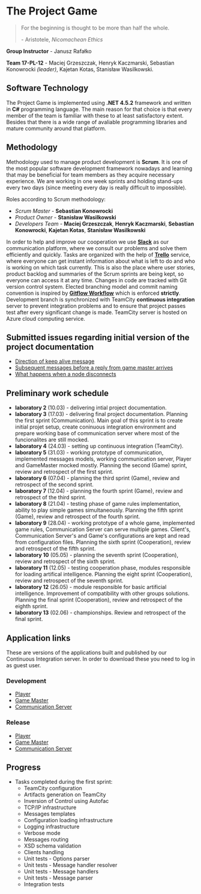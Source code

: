 # The Project Game

> For the beginning is thought to be more than half the whole.
>
> \- Aristotele, _Nicomachean Ethics_

**Group Instructor** - Janusz Rafałko

**Team 17-PL-12** - Maciej Grzeszczak, Henryk Kaczmarski, Sebastian Konowrocki _(leader)_, Kajetan Kotas, Stanisław Wasilkowski.

## Software Technology
The Project Game is implemented using **.NET 4.5.2** framework and written in **C#** programming language. The main reason for that choice is that every member of the team is familiar with these to at least satisfactory extent. Besides that there is a wide range of avaliable programming libraries and mature community around that platform.

## Methodology
Methodology used to manage product development is **Scrum**. It is one of the most popular software development framework nowadays and learning that may be beneficial for team members as they acquire necessary experience. We are working in one week sprints and holding stand-ups every two days (since meeting every day is really difficult to impossible).

Roles according to Scrum methodology:

- _Scrum Master_ - **Sebastian Konowrocki**
- _Product Owner_ - **Stanisław Wasilkowski**
- _Developers Team_ - **Maciej Grzeszczak**, **Henryk Kaczmarski**, **Sebastian Konowrocki**, **Kajetan Kotas**, **Stanisław Wasilkowski**

In order to help and improve our cooperation we use **[Slack](https://io2team.slack.com)** as our communication platform, where we consult our problems and solve them efficiently and quickly. 
Tasks are organized with the help of **[Trello](https://trello.com)** service, where everyone can get instant information about what is left to do and who is working on which task currently. This is also the place where user stories, product backlog and summaries of the Scrum sprints are being kept, so everyone can access it at any time.
Changes in code are tracked with Git version control system. Elected branching model and commit naming convention is inspired by **[Gitflow Workflow](https://www.atlassian.com/git/tutorials/comparing-workflows#gitflow-workflow)** which is enforced **strictly**.
Development branch is synchronized with TeamCity **continuous integration** server to prevent integration problems and to ensure that project passes test after every significant change is made. TeamCity server is hosted on Azure cloud computing service.

## Submitted issues regarding initial version of the project documentation
- [Direction of keep alive message](https://se2.mini.pw.edu.pl/17-results/17-results/issues/23)
- [Subsequent messages before a reply from game master arrives](https://se2.mini.pw.edu.pl/17-results/17-results/issues/22)
- [What happens when a node disconnects](https://se2.mini.pw.edu.pl/17-results/17-results/issues/1)

## Preliminary work schedule

- **laboratory 2** (10.03) - delivering intial project documentation. 
- **laboratory 3** (17.03) - delivering final project documentation. Planning the first sprint (Communication). Main goal of this sprint is to create initial projet setup, create coninuous integration environment and prepare working base of communication server where most of the funcionalites are still mocked.
- **laboratory 4** (24.03) - setting up continuous integration (TeamCity).
- **laboratory 5** (31.03) - working prototype of communication, implemented messages models, working communication server, Player and GameMaster mocked mostly. Planning the second (Game) sprint, review and retrospect of the first sprint.
- **laboratory 6** (07.04) - planning the third sprint (Game), review and retrospect of the second sprint.
- **laboratory 7** (12.04) - planning the fourth sprint (Game), review and retrospect of the third sprint.
- **laboratory 8** (21.04) - testing phase of game rules implementation, ability to play simple games simultaneously. Planning the fifth sprint (Game), review and retrospect of the fourth sprint. 
- **laboratory 9** (28.04) - working prototype of a whole game, implemented game rules, Communication Server can serve multiple games. Client's, Communication Server's and Game's configurations are kept and read from configuration files. Planning the sixth sprint (Cooperation), review and retrospect of the fifth sprint.
- **laboratory 10** (05.05) - planning the seventh sprint (Cooperation), review and retrospect of the sixth sprint.
- **laboratory 11** (12.05) - testing cooperation phase, modules responsible for loading artifical intelligence. Planning the eight sprint (Cooperation), review and retrospect of the seventh sprint.
- **laboratory 12** (26.05) - module responsible for basic artificial intelligence. Improvement of compatibility with other groups solutions. Planning the final sprint (Cooperation), review and retrospect of the eighth sprint.
- **laboratory 13** (02.06) - championships. Review and retrospect of the final sprint.

## Application links

These are versions of the applications built and published by our Continuous Integration server. In order to download these you need to log in as guest user.

### Development

- [Player](http://mini-dev.westeurope.cloudapp.azure.com:8080/repository/download/TheProjectGame_Development/latest.lastSuccessful/Player.zip)
- [Game Master](http://mini-dev.westeurope.cloudapp.azure.com:8080/repository/download/TheProjectGame_Development/latest.lastSuccessful/GameMaster.zip)
- [Communication Server](http://mini-dev.westeurope.cloudapp.azure.com:8080/repository/download/TheProjectGame_Development/latest.lastSuccessful/CommunicationServer.zip)

### Release

- [Player](http://mini-dev.westeurope.cloudapp.azure.com:8080/repository/download/TheProjectGame_Master/latest.lastSuccessful/Player.zip)
- [Game Master](http://mini-dev.westeurope.cloudapp.azure.com:8080/repository/download/TheProjectGame_Master/latest.lastSuccessful/GameMaster.zip)
- [Communication Server](http://mini-dev.westeurope.cloudapp.azure.com:8080/repository/download/TheProjectGame_Master/latest.lastSuccessful/CommunicationServer.zip)

## Progress

* Tasks completed during the first sprint:
    * TeamCity configuration
    * Artifacts generation on TeamCity
    * Inversion of Control using Autofac
    * TCP/IP infrastructure
    * Messages templates
    * Configuration loading infrastructure
    * Logging infrastructure
    * Verbose mode
    * Messages routing
    * XSD schema validation
    * Clients handling
    * Unit tests - Options parser
    * Unit tests - Message handler resolver
    * Unit tests - Message handlers
    * Unit tests - Message parser
    * Integration tests